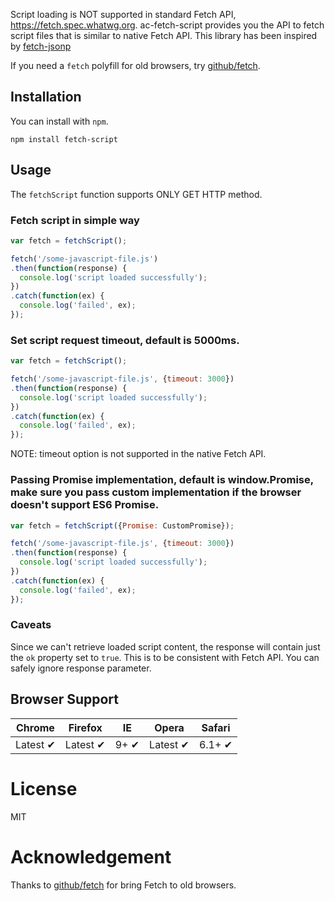 Script loading is NOT supported in standard Fetch API, https://fetch.spec.whatwg.org.
ac-fetch-script provides you the API to fetch script files that is similar to native Fetch API.
This library has been inspired by [fetch-jsonp](https://github.com/camsong/fetch-jsonp.git) 

If you need a `fetch` polyfill for old browsers, try [github/fetch](http://github.com/github/fetch).

## Installation

You can install with `npm`.

```
npm install fetch-script
```

## Usage

The `fetchScript` function supports ONLY GET HTTP method.

### Fetch script in simple way

```javascript
var fetch = fetchScript();

fetch('/some-javascript-file.js')
.then(function(response) {
  console.log('script loaded successfully');
})
.catch(function(ex) {
  console.log('failed', ex);
});
```

### Set script request timeout, default is 5000ms.

```javascript
var fetch = fetchScript();

fetch('/some-javascript-file.js', {timeout: 3000})
.then(function(response) {
  console.log('script loaded successfully');
})
.catch(function(ex) {
  console.log('failed', ex);
});
```

NOTE: timeout option is not supported in the native Fetch API.

### Passing Promise implementation, default is window.Promise, make sure you pass custom implementation if the browser doesn't support ES6 Promise.

```javascript
var fetch = fetchScript({Promise: CustomPromise});

fetch('/some-javascript-file.js', {timeout: 3000})
.then(function(response) {
  console.log('script loaded successfully');
})
.catch(function(ex) {
  console.log('failed', ex);
});
```

### Caveats

Since we can't retrieve loaded script content, the response will contain just the ```ok``` property set to ```true```. This is to be consistent with Fetch API. You can safely ignore response parameter.

## Browser Support

Chrome | Firefox | IE | Opera | Safari
--- | --- | --- | --- | --- |
Latest ✔ | Latest ✔ | 9+ ✔ | Latest ✔ | 6.1+ ✔ |

# License

MIT

# Acknowledgement

Thanks to [github/fetch](https://github.com/github/fetch) for bring Fetch to old browsers.
